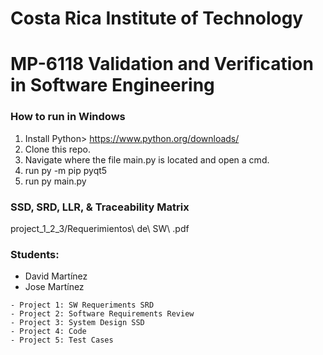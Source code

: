 # Costa Rica Institute of Technology                         
# MP-6118 Validation and Verification in Software Engineering

### How to run in Windows

1) Install Python> https://www.python.org/downloads/ 
2) Clone this repo.
3) Navigate where the file main.py is located and open a cmd.
5) run py -m pip pyqt5
6) run py main.py

### SSD, SRD, LLR, & Traceability Matrix
project_1_2_3/Requerimientos\ de\ SW\ .pdf

###  Students:   
                                       
- David Martínez
- Jose Martínez

```
- Project 1: SW Requeriments SRD 
- Project 2: Software Requirements Review
- Project 3: System Design SSD 
- Project 4: Code
- Project 5: Test Cases
```
